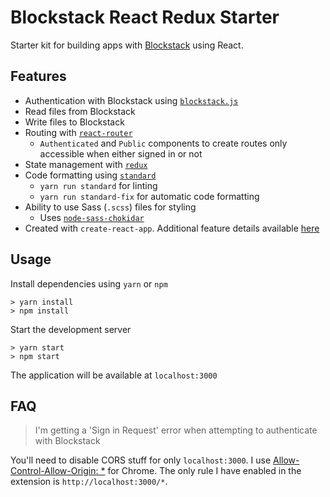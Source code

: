 # Blockstack React Redux Starter

Starter kit for building apps with [Blockstack](https://blockstack.org/) using React.

## Features

* Authentication with Blockstack using [`blockstack.js`](https://github.com/blockstack/blockstack.js)
* Read files from Blockstack
* Write files to Blockstack
* Routing with [`react-router`](https://github.com/ReactTraining/react-router)
  * `Authenticated` and `Public` components to create routes only accessible when either signed in or not
* State management with [`redux`](https://github.com/reactjs/redux)
* Code formatting using [`standard`](https://github.com/standard/standard)
  * `yarn run standard` for linting
  * `yarn run standard-fix` for automatic code formatting
* Ability to use Sass (`.scss`) files for styling
  * Uses [`node-sass-chokidar`](https://github.com/michaelwayman/node-sass-chokidar)
* Created with `create-react-app`. Additional feature details available [here](https://github.com/facebookincubator/create-react-app)

## Usage

Install dependencies using `yarn` or `npm`

```
> yarn install
> npm install
```

Start the development server

```
> yarn start
> npm start
```

The application will be available at `localhost:3000`

## FAQ

> I'm getting a 'Sign in Request' error when attempting to authenticate with Blockstack

You'll need to disable CORS stuff for only `localhost:3000`. I use
[Allow-Control-Allow-Origin: *](https://chrome.google.com/webstore/detail/allow-control-allow-origi/nlfbmbojpeacfghkpbjhddihlkkiljbi/related?hl=en)
for Chrome. The only rule I have enabled in the extension is `http://localhost:3000/*`.
